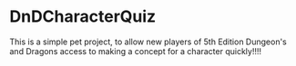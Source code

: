 # DnDCharacterQuiz

This is a simple pet project, to allow new players of 5th Edition Dungeon's and Dragons access to making a concept for a character quickly!!!!
